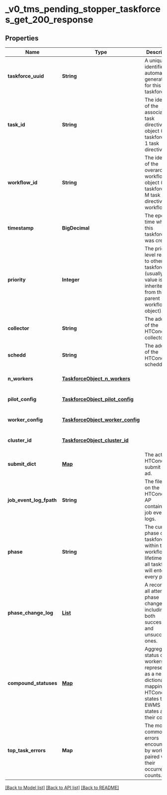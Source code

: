 # _v0_tms_pending_stopper_taskforces_get_200_response
## Properties

| Name | Type | Description | Notes |
|------------ | ------------- | ------------- | -------------|
| **taskforce\_uuid** | **String** | A unique identifier automatically generated for this taskforce. | [optional] [default to null] |
| **task\_id** | **String** | The identifier of the associated task directive object (N taskforces : 1 task directive). | [optional] [default to null] |
| **workflow\_id** | **String** | The identifier of the overarching workflow object (N*M taskforces : M task directives : 1 workflow). | [optional] [default to null] |
| **timestamp** | **BigDecimal** | The epoch time when this taskforce was created. | [optional] [default to null] |
| **priority** | **Integer** | The priority level relative to other taskforces (usually, this value is inherited from the parent workflow object). | [optional] [default to null] |
| **collector** | **String** | The address of the HTCondor collector. | [optional] [default to null] |
| **schedd** | **String** | The address of the HTCondor schedd. | [optional] [default to null] |
| **n\_workers** | [**TaskforceObject_n_workers**](TaskforceObject_n_workers.md) |  | [optional] [default to null] |
| **pilot\_config** | [**TaskforceObject_pilot_config**](TaskforceObject_pilot_config.md) |  | [optional] [default to null] |
| **worker\_config** | [**TaskforceObject_worker_config**](TaskforceObject_worker_config.md) |  | [optional] [default to null] |
| **cluster\_id** | [**TaskforceObject_cluster_id**](TaskforceObject_cluster_id.md) |  | [optional] [default to null] |
| **submit\_dict** | [**Map**](TaskforceObject_submit_dict_value.md) | The actual HTCondor submit class ad. | [optional] [default to null] |
| **job\_event\_log\_fpath** | **String** | The file path on the HTCondor AP containing job event logs. | [optional] [default to null] |
| **phase** | **String** | The current phase of the taskforce within the workflow&#39;s lifetime. Not all taskforces will enter every phase. | [optional] [default to null] |
| **phase\_change\_log** | [**List**](AnyType.md) | A record of all attempted phase changes, including both successful and unsuccessful ones. | [optional] [default to null] |
| **compound\_statuses** | [**Map**](map.md) | Aggregated status of the workers, represented as a nested dictionary mapping HTCondor states to EWMS pilot states and their counts. | [optional] [default to null] |
| **top\_task\_errors** | **Map** | The most common errors encountered by workers, paired with their occurrence counts. | [optional] [default to null] |

[[Back to Model list]](../README.md#documentation-for-models) [[Back to API list]](../README.md#documentation-for-api-endpoints) [[Back to README]](../README.md)

